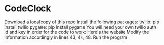 # CodeClock
Download a local copy of this repo
Install the following packages:
twilio: pip install twilio
pygame: pip install pygame
You will need your own twilio auth id and key in order for the code to work: Here's the website
Modify the information accordingly in lines 43, 44, 48.
Run the program
